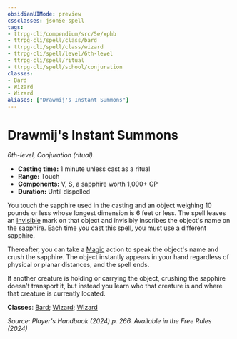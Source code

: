```yaml
---
obsidianUIMode: preview
cssclasses: json5e-spell
tags:
- ttrpg-cli/compendium/src/5e/xphb
- ttrpg-cli/spell/class/bard
- ttrpg-cli/spell/class/wizard
- ttrpg-cli/spell/level/6th-level
- ttrpg-cli/spell/ritual
- ttrpg-cli/spell/school/conjuration
classes:
- Bard
- Wizard
- Wizard
aliases: ["Drawmij's Instant Summons"]
---
```

# Drawmij's Instant Summons
*6th-level, Conjuration (ritual)*  


- **Casting time:** 1 minute unless cast as a ritual
- **Range:** Touch
- **Components:** V, S, a sapphire worth 1,000+ GP
- **Duration:** Until dispelled

You touch the sapphire used in the casting and an object weighing 10 pounds or less whose longest dimension is 6 feet or less. The spell leaves an [Invisible](Mechanics/rules/conditions.md#Invisible) mark on that object and invisibly inscribes the object's name on the sapphire. Each time you cast this spell, you must use a different sapphire.

Thereafter, you can take a [Magic](Mechanics/rules/actions.md#Magic) action to speak the object's name and crush the sapphire. The object instantly appears in your hand regardless of physical or planar distances, and the spell ends.

If another creature is holding or carrying the object, crushing the sapphire doesn't transport it, but instead you learn who that creature is and where that creature is currently located.

**Classes**: [Bard](list-spells-classes-bard); [Wizard](list-spells-classes-wizard); [Wizard](list-spells-classes-wizard)

*Source: Player's Handbook (2024) p. 266. Available in the Free Rules (2024)*